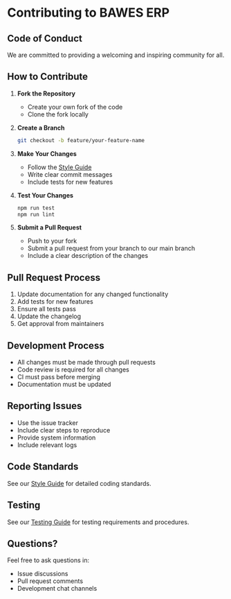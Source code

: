 # Contributing to BAWES ERP

## Code of Conduct

We are committed to providing a welcoming and inspiring community for all.

## How to Contribute

1. **Fork the Repository**
   - Create your own fork of the code
   - Clone the fork locally

2. **Create a Branch**
   ```bash
   git checkout -b feature/your-feature-name
   ```

3. **Make Your Changes**
   - Follow the [Style Guide](./style-guide.md)
   - Write clear commit messages
   - Include tests for new features

4. **Test Your Changes**
   ```bash
   npm run test
   npm run lint
   ```

5. **Submit a Pull Request**
   - Push to your fork
   - Submit a pull request from your branch to our main branch
   - Include a clear description of the changes

## Pull Request Process

1. Update documentation for any changed functionality
2. Add tests for new features
3. Ensure all tests pass
4. Update the changelog
5. Get approval from maintainers

## Development Process

- All changes must be made through pull requests
- Code review is required for all changes
- CI must pass before merging
- Documentation must be updated

## Reporting Issues

- Use the issue tracker
- Include clear steps to reproduce
- Provide system information
- Include relevant logs

## Code Standards

See our [Style Guide](./style-guide.md) for detailed coding standards.

## Testing

See our [Testing Guide](./testing.md) for testing requirements and procedures.

## Questions?

Feel free to ask questions in:
- Issue discussions
- Pull request comments
- Development chat channels 